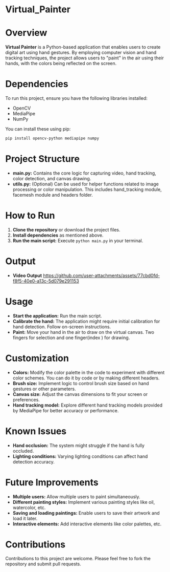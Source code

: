 # Virtual_Painter

# Overview
**Virtual Painter** is a Python-based application that enables users to create digital art using hand gestures. By employing computer vision and hand tracking techniques, the project allows users to "paint" in the air using their hands, with the colors being reflected on the screen.

# Dependencies
To run this project, ensure you have the following libraries installed:

* OpenCV
* MediaPipe
* NumPy

You can install these using pip:
```bash
pip install opencv-python mediapipe numpy
```

# Project Structure
* **main.py:** Contains the core logic for capturing video, hand tracking, color detection, and canvas drawing.
* **utils.py:** (Optional) Can be used for helper functions related to image processing or color manipulation. This includes hand_tracking module, facemesh module and headers folder.

# How to Run
1. **Clone the repository** or download the project files.
2. **Install dependencies** as mentioned above.
3. **Run the main script:** Execute `python main.py` in your terminal.

# Output
* **Video Output**
 https://github.com/user-attachments/assets/77cbd0fd-f8f5-40e0-a13c-5d079e291153

# Usage
* **Start the application:** Run the main script.
* **Calibrate the hand:** The application might require initial calibration for hand detection. Follow on-screen instructions.
* **Paint:** Move your hand in the air to draw on the virtual canvas. Two fingers for selection and one finger(index ) for drawing.

# Customization
* **Colors:** Modify the color palette in the code to experiment with different color schemes. You can do it by code or by making different headers.
* **Brush size:** Implement logic to control brush size based on hand gestures or other parameters.
* **Canvas size:** Adjust the canvas dimensions to fit your screen or preferences.
* **Hand tracking model:** Explore different hand tracking models provided by MediaPipe for better accuracy or performance.

# Known Issues
* **Hand occlusion:** The system might struggle if the hand is fully occluded.
* **Lighting conditions:** Varying lighting conditions can affect hand detection accuracy.

# Future Improvements
* **Multiple users:** Allow multiple users to paint simultaneously.
* **Different painting styles:** Implement various painting styles like oil, watercolor, etc.
* **Saving and loading paintings:** Enable users to save their artwork and load it later.
* **Interactive elements:** Add interactive elements like color palettes, etc.

# Contributions
Contributions to this project are welcome. Please feel free to fork the repository and submit pull requests.
 




